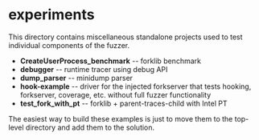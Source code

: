 # experiments

This directory contains miscellaneous standalone projects used to test individual components of the fuzzer.

 - **CreateUserProcess_benchmark** -- forklib benchmark
 - **debugger** -- runtime tracer using debug API
 - **dump_parser** -- minidump parser
 - **hook-example** -- driver for the injected forkserver that tests hooking, forkserver, coverage, etc. without full fuzzer functionality
 - **test_fork_with_pt** -- forklib + parent-traces-child with Intel PT

The easiest way to build these examples is just to move them to the top-level directory and add them to the solution.
